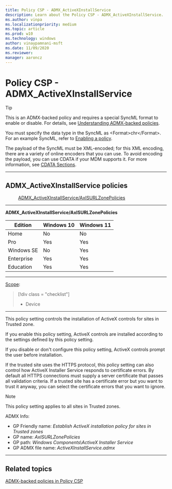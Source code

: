 ```yaml
---
title: Policy CSP - ADMX_ActiveXInstallService
description: Learn about the Policy CSP - ADMX_ActiveXInstallService.
ms.author: vinpa
ms.localizationpriority: medium
ms.topic: article
ms.prod: w10
ms.technology: windows
author: vinaypamnani-msft
ms.date: 11/09/2020
ms.reviewer:
manager: aaroncz
---
```


# Policy CSP - ADMX_ActiveXInstallService

> [!TIP]
> This is an ADMX-backed policy and requires a special SyncML format to enable or disable. For details, see [Understanding ADMX-backed policies](../mdm/understanding-admx-backed-policies.md).
>
> You must specify the data type in the SyncML as &lt;Format&gt;chr&lt;/Format&gt;. For an example SyncML, refer to [Enabling a policy](../mdm/understanding-admx-backed-policies.md#enabling-a-policy).
>
> The payload of the SyncML must be XML-encoded; for this XML encoding, there are a variety of online encoders that you can use. To avoid encoding the payload, you can use CDATA if your MDM supports it. For more information, see [CDATA Sections](http://www.w3.org/TR/REC-xml/#sec-cdata-sect).


<hr/>

<!--Policies-->
## ADMX_ActiveXInstallService policies

<dl>
  <dd>
    <a href="#admx-activexinstallservice-axisurlzonepolicies">ADMX_ActiveXInstallService/AxISURLZonePolicies</a>
  </dd>
</dl>


<hr/>

<!--Policy-->
<a href="" id="admx-activexinstallservice-axisurlzonepolicies"></a>**ADMX_ActiveXInstallService/AxISURLZonePolicies**

<!--SupportedSKUs-->

|Edition|Windows 10|Windows 11|
|--- |--- |--- |
|Home|No|No|
|Pro|Yes|Yes|
|Windows SE|No|Yes|
|Enterprise|Yes|Yes|
|Education|Yes|Yes|


<!--/SupportedSKUs-->
<hr/>

<!--Scope-->
[Scope](./policy-configuration-service-provider.md#policy-scope):

> [!div class = "checklist"]
> * Device

<hr/>

<!--/Scope-->
<!--Description-->
This policy setting controls the installation of ActiveX controls for sites in Trusted zone.

If you enable this policy setting, ActiveX controls are installed according to the settings defined by this policy setting.

If you disable or don't configure this policy setting, ActiveX controls prompt the user before installation.

If the trusted site uses the HTTPS protocol, this policy setting can also control how ActiveX Installer Service responds to certificate errors. By default all HTTPS connections must supply a server certificate that passes all validation criteria. If a trusted site has a certificate error but you want to trust it anyway, you can select the certificate errors that you want to ignore.

> [!NOTE]
> This policy setting applies to all sites in Trusted zones.

<!--/Description-->

<!--ADMXBacked-->
ADMX Info:
-   GP Friendly name: *Establish ActiveX installation policy for sites in Trusted zones*
-   GP name: *AxISURLZonePolicies*
-   GP path: *Windows Components\ActiveX Installer Service*
-   GP ADMX file name: *ActiveXInstallService.admx*

<!--/ADMXBacked-->
<!--/Policy-->
<hr/>


<!--/Policies-->

## Related topics

[ADMX-backed policies in Policy CSP](./policies-in-policy-csp-admx-backed.md)